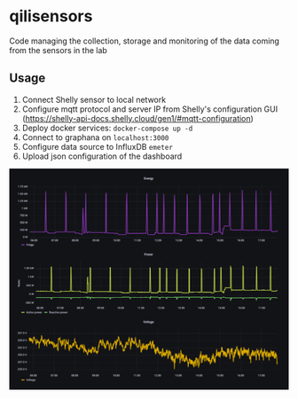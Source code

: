# qilisensors
Code managing the collection, storage and monitoring of the data coming from the sensors in the lab

## Usage

1. Connect Shelly sensor to local network
2. Configure mqtt protocol and server IP from Shelly's configuration GUI (https://shelly-api-docs.shelly.cloud/gen1/#mqtt-configuration)
3. Deploy docker services:
`docker-compose up -d`
4. Connect to graphana on `localhost:3000`
5. Configure data source to InfluxDB `emeter` 
6. Upload json configuration of the dashboard

![](dash.png)

